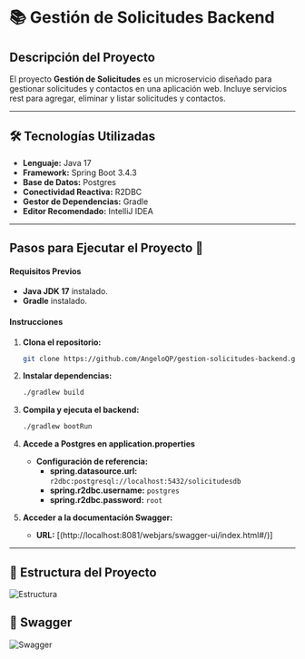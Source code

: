 # 📚 Gestión de Solicitudes Backend

## Descripción del Proyecto

El proyecto **Gestión de Solicitudes** es un microservicio diseñado para gestionar solicitudes y contactos en una aplicación web. Incluye servicios rest para agregar, eliminar y listar solicitudes y contactos.

---

## 🛠️ Tecnologías Utilizadas

- **Lenguaje:** Java 17
- **Framework:** Spring Boot 3.4.3
- **Base de Datos:** Postgres
- **Conectividad Reactiva:** R2DBC
- **Gestor de Dependencias:** Gradle
- **Editor Recomendado:** IntelliJ IDEA

---

## Pasos para Ejecutar el Proyecto 🚀 

#### **Requisitos Previos**
- **Java JDK 17** instalado.
- **Gradle** instalado.

#### **Instrucciones**

1. **Clona el repositorio:**
   ```bash
   git clone https://github.com/AngeloQP/gestion-solicitudes-backend.git

2. **Instalar dependencias:**

   ```bash
   ./gradlew build

3. **Compila y ejecuta el backend:**

   ```bash
   ./gradlew bootRun

4. **Accede a Postgres en application.properties**

   - **Configuración de referencia:**
     - **spring.datasource.url:** `r2dbc:postgresql://localhost:5432/solicitudesdb`
     - **spring.r2dbc.username:** `postgres`
     - **spring.r2dbc.password:** `root`

5. **Acceder a la documentación Swagger:**

   - **URL:** [(http://localhost:8081/webjars/swagger-ui/index.html#/)]


---

## 📁 Estructura del Proyecto

![Estructura](src/main/resources/imgGif/estructura.png)


## 📸 Swagger

![Swagger](src/main/resources/imgGif/swagger.gif)
